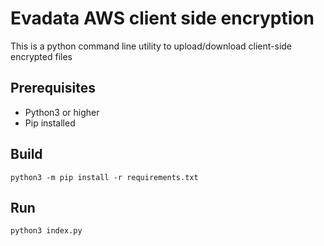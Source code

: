 # Evadata AWS client side encryption   
This is a python command line utility to upload/download client-side encrypted files

## Prerequisites
 - Python3 or higher
 - Pip installed

## Build
```
python3 -m pip install -r requirements.txt
```

## Run
```
python3 index.py
```
